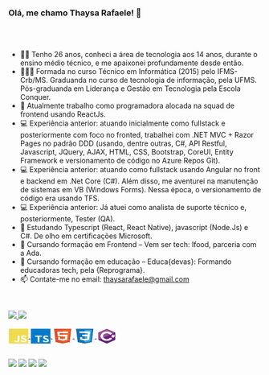 ### Olá, me chamo Thaysa Rafaele! 👋
<br>
<br>

- 🙋‍♀️ Tenho 26 anos, conheci a área de tecnologia aos 14 anos, durante o ensino médio técnico, e me apaixonei profundamente desde então.
- 👩🏻‍🎓 Formada no curso Técnico em Informática (2015) pelo IFMS-Crb/MS. Graduanda no curso de tecnologia de informação, pela UFMS. Pós-graduanda em Liderança e Gestão em Tecnologia pela Escola Conquer.
- 🔭 Atualmente trabalho como programadora alocada na squad de frontend usando ReactJs.
- 💻 Experiência anterior: atuando inicialmente como fullstack e posteriormente com foco no fronted, trabalhei com .NET MVC + Razor Pages no padrão DDD (usando, dentre outras, C#, API Restful, Javascript, JQuery, AJAX, HTML, CSS, Bootstrap, CoreUI, Entity Framework e versionamento de código no Azure Repos Git). 
- 💻 Experiência anterior: atuando como fullstack usando Angular no front e backend em .Net Core (C#). Além disso, me aventurei na manutenção de sistemas em VB (Windows Forms). Nessa época, o versionamento de código era usando TFS.
- 💻 Experiência anterior: Já atuei como analista de suporte técnico e, posteriormente, Tester (QA).
- 🌱 Estudando Typescript (React, React Native), javascript (Node.Js) e C#. De olho em certificações Microsoft.
- 🌱 Cursando formação em Frontend – Vem ser tech: Ifood, parceria com a Ada. 
- 🌱 Cursando formação em educação – Educa{devas}: Formando educadoras tech, pela {Reprograma}.
- 📫 Contate-me no email: thaysarafaele@gmail.com
<br>
<br>
<div>
  <a href="https://www.linkedin.com/in/thaysa-lacerda-3a2612154/">
  <img height="180em" src="https://github-readme-stats.vercel.app/api?username=ThaysaRafaele&show_icons=true&theme=dracula&include_all_commits=true&count_private=true"/>
  <img height="180em" src="https://github-readme-stats.vercel.app/api/top-langs/?username=ThaysaRafaele&layout=compact&langs_count=7&theme=dracula"/>
</div>

  <div style="display: inline_block"><br>
  <img align="center" alt="ThayRafa-Js" height="30" width="40" src="https://raw.githubusercontent.com/devicons/devicon/master/icons/javascript/javascript-plain.svg">
  <img align="center" alt="ThayRafa-Ts" height="30" width="40" src="https://raw.githubusercontent.com/devicons/devicon/master/icons/typescript/typescript-plain.svg">
  <img align="center" alt="ThayRafa-HTML" height="30" width="40" src="https://raw.githubusercontent.com/devicons/devicon/master/icons/html5/html5-original.svg">
  <img align="center" alt="ThayRafa-CSS" height="30" width="40" src="https://raw.githubusercontent.com/devicons/devicon/master/icons/css3/css3-original.svg">
  <img align="center" alt="ThayRafa-Csharp" height="30" width="40" src="https://raw.githubusercontent.com/devicons/devicon/master/icons/csharp/csharp-original.svg">
  
</div>

  ##

<div> 
  <a href="https://instagram.com/thaysarafaele" target="_blank"><img src="https://img.shields.io/badge/-Instagram-%23E4405F?style=for-the-badge&logo=instagram&logoColor=white" target="_blank"></a>
  <a href="https://wa.me/5567993455044?text=Olá!!%20Encontrei%20seu%20perfil%20via%20GitHub.."><img src="https://img.shields.io/badge/WhatsApp-25D366?style=for-the-badge&logo=whatsapp&logoColor=white" target="_blank"></a>
  <a href ="mailto:thaysarafaele@gmail.com?Subject=Olá!!%20Encontrei%20seu%20perfil%20via%20GitHub"><img src="https://img.shields.io/badge/-Gmail-%23333?style=for-the-badge&logo=gmail&logoColor=white" target="_blank"></a>
  <a href="https://www.linkedin.com/in/thaysa-lacerda-3a2612154/" target="_blank"><img src="https://img.shields.io/badge/-LinkedIn-%230077B5?style=for-the-badge&logo=linkedin&logoColor=white" target="_blank"></a> 
 
  
  
 
</div>
